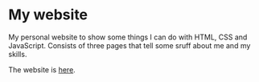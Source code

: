 # My website

My personal website to show some things I can do with HTML, CSS and JavaScript. Consists of three pages that tell some sruff about me and my skills.

The website is [here](https://github.com/olinochka/website-new). 